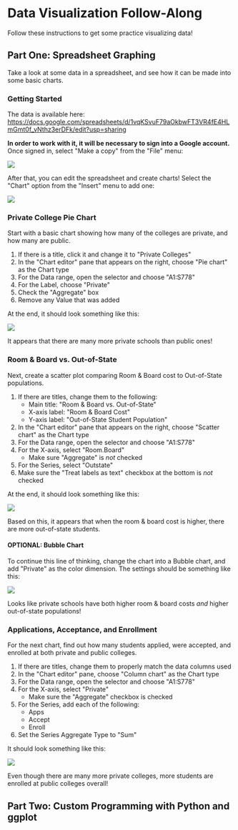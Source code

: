 # Data Visualization Follow-Along
Follow these instructions to get some practice visualizing data!

## Part One: Spreadsheet Graphing
Take a look at some data in a spreadsheet, and see how it can be made into some basic charts.

### Getting Started
The data is available here: https://docs.google.com/spreadsheets/d/1vqKSvuF79aOkbwFT3VR4fE4HLmGmt0f_vNthz3erDFk/edit?usp=sharing

**In order to work with it, it will be necessary to sign into a Google account.** Once signed in, select "Make a copy" from the "File" menu:

![](https://i.imgur.com/wLBUYDA.png)

After that, you can edit the spreadsheet and create charts! Select the "Chart" option from the "Insert" menu to add one:

![](https://i.imgur.com/mGRxspx.png)

### Private College Pie Chart
Start with a basic chart showing how many of the colleges are private, and how many are public.

1. If there is a title, click it and change it to "Private Colleges"
1. In the "Chart editor" pane that appears on the right, choose "Pie chart" as the Chart type
1. For the Data range, open the selector and choose "A1:S778"
1. For the Label, choose "Private"
1. Check the "Aggregate" box
1. Remove any Value that was added

At the end, it should look something like this:

![](https://i.imgur.com/wlbcLbw.png)

It appears that there are many more private schools than public ones!

### Room & Board vs. Out-of-State
Next, create a scatter plot comparing Room & Board cost to Out-of-State populations.

1. If there are titles, change them to the following:
    - Main title: "Room & Board vs. Out-of-State"
    - X-axis label: "Room & Board Cost"
    - Y-axis label: "Out-of-State Student Population"
1. In the "Chart editor" pane that appears on the right, choose "Scatter chart" as the Chart type
1. For the Data range, open the selector and choose "A1:S778"
1. For the X-axis, select "Room.Board"
    - Make sure "Aggregate" is _not_ checked
1. For the Series, select "Outstate"
1. Make sure the "Treat labels as text" checkbox at the bottom is _not_ checked

At the end, it should look something like this:

![](https://i.imgur.com/48VUfdk.png)

Based on this, it appears that when the room & board cost is higher, there are more out-of-state students.

#### OPTIONAL: Bubble Chart
To continue this line of thinking, change the chart into a Bubble chart, and add "Private" as the color dimension. The settings should be something like this:

![](https://i.imgur.com/mQM2fvb.png)

Looks like private schools have both higher room & board costs _and_ higher out-of-state populations!

### Applications, Acceptance, and Enrollment
For the next chart, find out how many students applied, were accepted, and enrolled at both private and public colleges.

1. If there are titles, change them to properly match the data columns used
1. In the "Chart editor" pane, choose "Column chart" as the Chart type
1. For the Data range, open the selector and choose "A1:S778"
1. For the X-axis, select "Private"
    - Make sure the "Aggregate" checkbox is checked
1. For the Series, add each of the following:
    - Apps
    - Accept
    - Enroll
1. Set the Series Aggregate Type to "Sum"

It should look something like this:

![](https://i.imgur.com/AyGjUtI.png)

Even though there are many more private colleges, more students are enrolled at public colleges overall!

## Part Two: Custom Programming with Python and ggplot

